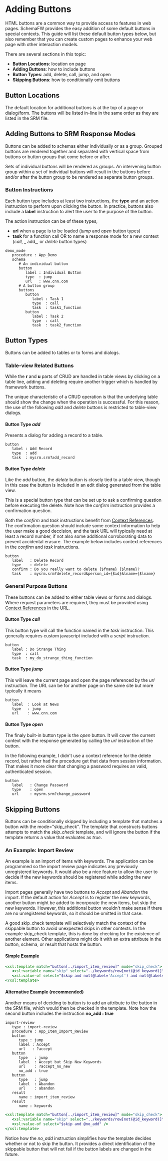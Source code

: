 # Adding Buttons

HTML buttons are a common way to provide access to features in web pages.  SchemaFW
provides the easy addition of some default buttons in special contexts.  This guide
will list these default button types below, but also remember that you can create
custom pages to enhance your web page with other interaction models.

There are several sections in this topic:
- **Button Locations**: location on page
- **Adding Buttons**: how to include buttons
- **Button Types**:  add, delete, call, jump, and open
- **Skipping Buttons**: how to conditionally omit buttons

## Button Locations

The default location for additional buttons is at the top of a page or dialog/form.
The buttons will be listed in-line in the same order as they are listed in the SRM
file.

## Adding Buttons to SRM Response Modes

Buttons can be added to schemas either individually or as a group.  Grouped buttons
are rendered together and separated with vertical space from buttons or button groups
that come before or after.

Sets of individual buttons will be rendered as groups.  An intervening button group
within a set of individual buttons will result in the buttons before and/or after
the button group to be rendered as separate button groups.

### Button Instructions

Each button type includes at least two instructions, the **type** and an action
instruction to perform upon clicking the button.  In practice, buttons also include
a **label** instruction to alert the user to the purpose of the button.

The action instruction can be of these types,
- **url** when a page is to be loaded (_jump_ and _open_ button types)
- **task** for a function call OR to name a response mode for a new context (_call_, _  add_, or _delete_ button types)

~~~srm
demo_mode
   procedure : App_Demo
   schema
      # An individual button
      button
         label : Individual Button
         type  : jump
         url   : www.cnn.com
      # A button group
      buttons
         button
            label : Task 1
            type  : call
            task  : task1_function
         button
            label : Task 2
            type  : call
            task  : task2_function
~~~


## Button Types

Buttons can be added to tables or to forms and dialogs.

### Table-view Related Buttons

While the __r__ and __u__ parts of CRUD are handled in table views by clicking on
a table line, adding and deleting require another trigger which is handled by framework
buttons.

The unique characteristic of a CRUD operation is that the underlying table should
show the change when the operation is successful.  For this reason, the use of the
following _add_ and _delete_ buttons is restricted to table-view dialogs.

#### Button Type _add_

Presents a dialog for adding a record to a table.

~~~
button
   label : Add Record
   type  : add
   task  : mysrm.srm?add_record
~~~

#### Button Type _delete_

Like the _add_ button, the _delete_ button is closely tied to a table view, though
in this case the button is included in an edit dialog generated from the table view.

This is a special button type that can be set up to ask a confirming question before
executing the delete.  Note how the _confirm_ instruction provides a confirmation
question.

Both the _confirm_ and _task_ instructions benefit from
[Context References](ContextReferences.md).  The confirmation question should include
some context information to help the user make a good deccision, and the task URL will
typically need at least a record number, if not also some additional corroborating data
to prevent accidental erasure.  The example below includes context references in the
_confirm_ and _task_ instructions.

~~~
button
   label   : Delete Record
   type    : delete
   confirm : Do you really want to delete {$fname} {$lname}?
   task    : mysrm.srm?delete_record&person_id={$id}&lname={$lname}
~~~

### General Purpose Buttons

These buttons can be added to either table views or forms and dialogs.  Where request
parameters are required, they must be provided using
[Context References](ContextReferences.md) in the URL.

#### Button Type _call_

This button type will call the function named in the _task_ instruction.  This generally
requires custom javascript included with a _script_ instruction.

~~~srm
button
   label : Do Strange Thing
   type  : call
   task  : my_do_strange_thing_function
~~~

#### Button Type _jump_

This will leave the current page and open the page referenced by the _url_
instruction.  The URL can be for another page on the same site but more typically
it means

~~~
button
   label  : Look at News
   type   : jump
   url    : www.cnn.com
~~~

#### Button Type _open_

The finaly built-in button type is the _open_ button.  It will cover the current
context with the response generated by calling the _url_ instruction of the button.

In the following example, I didn't use a context reference for the delete record,
but rather had the procedure get that data from session information.  That makes it
more clear that changing a password requires an valid, authenticated session.

~~~
button
   label   : Change Password
   type    : open
   url     : mysrm.srm?change_password
~~~   
     
## Skipping Buttons

Buttons can be conditionally skipped by including a template that matches a button
with the mode="skip_check".  The template that constructs buttons attempts to match
the *skip_check* template, and will ignore the button if the template returns a
value that evaluates as _true_.

### An Example: Import Review

An example is an import of items with keywords.  The application can be programmed
so the import review page indicates any previously unregistered keywords.  It would
also be a nice feature to allow the user to decide if the new keywords should be
registered while adding the new items.

Import pages generally have two buttons to _Accept_ and _Abandon_ the import.
If the default action for _Aceept_ is to register the new keywords, another button
might be added to incorporate the new items, but skip the new keywords.  However,
this additional button wouldn't make sense if there are no unregistered keywords,
so it should be omitted in that case.

A good skip_check template will selectively match the context of the skippable
button to avoid unexpected skips in other contexts.  In the example skip_check
template, this is done by checking for the existence of another element.  Other
applications might do it with an extra attribute in the button, schema, or
result that hosts the button.

#### Simple Example

~~~xsl
<xsl:template match="button[../import_item_review]" mode="skip_check">
   <xsl:variable name="skip" select="../keywords/row[not(@id_keyword)]" />
   <xsl:value-of select="$skip and not(@label='Accept') and not(@label='Abandon')" />
</xsl:template>
~~~

#### Alternative Example (recommended)

Another means of deciding to button is to add an attribute to the button in the
SRM file, which would then be checked in the template.  Note how the second button
includes the instruction **no_add : true**

~~~srm
import-review
   type : import-review
   procedure : App_Item_Import_Review
   button
      type : jump
      label : Accept
      url   : ?accept
   button
      type   : jump
      label  : Accept but Skip New Keywords
      url    : ?accept_no_new
      no_add : true
   button
      type   : jump
      label  : Abandon
      url    : abandon
   result
      name : import_item_review
   result
      name : keywords
~~~

~~~xsl
<xsl:template match="button[../import_item_review]" mode="skip_check">
   <xsl:variable name="skip" select="../keywords/row[not(@id_keyword)]" />
   <xsl:value-of select="$skip and @no_add" />
</xsl:template>
~~~

Notice how the *no_add* instruction simplifies how the template decides whether
or not to skip the button.  It provides a direct identification of the skippable
button that will not fail if the button labels are changed in the future.

